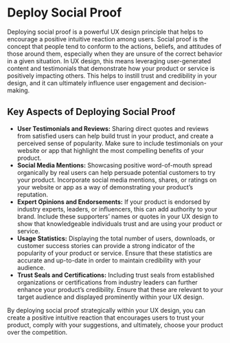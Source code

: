 # Deploy Social Proof

Deploying social proof is a powerful UX design principle that helps to encourage a positive intuitive reaction among users. Social proof is the concept that people tend to conform to the actions, beliefs, and attitudes of those around them, especially when they are unsure of the correct behavior in a given situation. In UX design, this means leveraging user-generated content and testimonials that demonstrate how your product or service is positively impacting others. This helps to instill trust and credibility in your design, and it can ultimately influence user engagement and decision-making.

## Key Aspects of Deploying Social Proof

- **User Testimonials and Reviews:** Sharing direct quotes and reviews from satisfied users can help build trust in your product, and create a perceived sense of popularity. Make sure to include testimonials on your website or app that highlight the most compelling benefits of your product.
- **Social Media Mentions:** Showcasing positive word-of-mouth spread organically by real users can help persuade potential customers to try your product. Incorporate social media mentions, shares, or ratings on your website or app as a way of demonstrating your product’s reputation.
- **Expert Opinions and Endorsements:** If your product is endorsed by industry experts, leaders, or influencers, this can add authority to your brand. Include these supporters’ names or quotes in your UX design to show that knowledgeable individuals trust and are using your product or service.
- **Usage Statistics:** Displaying the total number of users, downloads, or customer success stories can provide a strong indicator of the popularity of your product or service. Ensure that these statistics are accurate and up-to-date in order to maintain credibility with your audience.
- **Trust Seals and Certifications:** Including trust seals from established organizations or certifications from industry leaders can further enhance your product’s credibility. Ensure that these are relevant to your target audience and displayed prominently within your UX design.

By deploying social proof strategically within your UX design, you can create a positive intuitive reaction that encourages users to trust your product, comply with your suggestions, and ultimately, choose your product over the competition.
